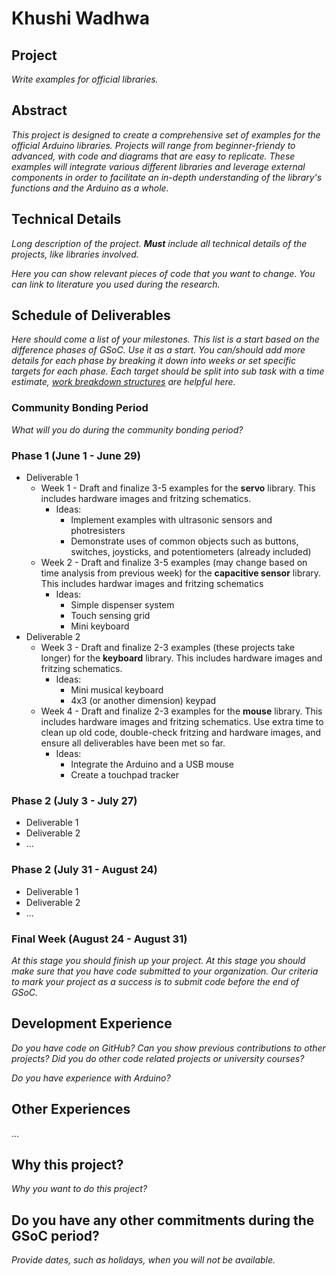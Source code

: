 #  Khushi Wadhwa 

## Project

_Write examples for official libraries._

## Abstract

_This project is designed to create a comprehensive set of examples for the official Arduino libraries. Projects will range from beginner-friendy to advanced, with code and diagrams that are easy to replicate. These examples will integrate various different libraries and leverage external components in order to facilitate an in-depth understanding of the library's functions and the Arduino as a whole._

## Technical Details

_Long description of the project. **Must** include all technical details of the
projects, like libraries involved._

_Here you can show relevant pieces of code that you want to change. You can
link to literature you used during the research._

## Schedule of Deliverables

_Here should come a list of your milestones. This list is a start based on the
difference phases of GSoC. Use it as a start. You can/should add more details
for each phase by breaking it down into weeks or set specific targets for each
phase. Each target should be split into sub task with a time estimate, [work
breakdown structures](https://en.wikipedia.org/wiki/Work_breakdown_structure) are helpful here._

### **Community Bonding Period**

_What will you do during the community bonding period?_

### **Phase 1 (June 1 - June 29)**

* Deliverable 1
  * Week 1 - Draft and finalize 3-5 examples for the **servo** library. This includes hardware images and fritzing schematics.
    * Ideas:
      * Implement examples with ultrasonic sensors and photresisters
      * Demonstrate uses of common objects such as buttons, switches, joysticks, and potentiometers (already included)
  * Week 2 - Draft and finalize 3-5 examples (may change based on time analysis from previous week) for the **capacitive sensor** library. This includes hardwar images and fritzing schematics
    * Ideas:
      * Simple dispenser system
      * Touch sensing grid
      * Mini keyboard
* Deliverable 2
  * Week 3 - Draft and finalize 2-3 examples (these projects take longer) for the **keyboard** library. This includes hardware images and fritzing schematics. 
    * Ideas:
      * Mini musical keyboard
      * 4x3 (or another dimension) keypad
  * Week 4 - Draft and finalize 2-3 examples for the **mouse** library. This includes hardware images and fritzing schematics. Use extra time to clean up old code, double-check fritzing and hardware images, and ensure all deliverables have been met so far.
    * Ideas:
      * Integrate the Arduino and a USB mouse
      * Create a touchpad tracker

### **Phase 2 (July 3 - July 27)**

* Deliverable 1
* Deliverable 2
* ...

### **Phase 2 (July 31 - August 24)**

* Deliverable 1
* Deliverable 2
* ...

### **Final Week (August 24 - August 31)**

_At this stage you should finish up your project. At this stage you should make
sure that you have code submitted to your organization. Our criteria to mark
your project as a success is to submit code before the end of GSoC._

## Development Experience

_Do you have code on GitHub? Can you show previous contributions to other projects?
Did you do other code related projects or university courses?_

_Do you have experience with Arduino?_

## Other Experiences

...


## Why this project?

_Why you want to do this project?_

## Do you have any other commitments during the GSoC period?

_Provide dates, such as holidays, when you will not be available._

